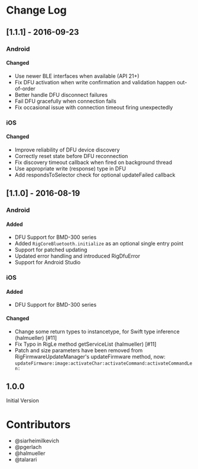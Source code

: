 # Change Log

## [1.1.1] - 2016-09-23

### Android

#### Changed
- Use newer BLE interfaces when available (API 21+)
- Fix DFU activation when write confirmation and validation happen out-of-order
- Better handle DFU disconnect failures
- Fail DFU gracefully when connection fails
- Fix occasional issue with connection timeout firing unexpectedly

### iOS

#### Changed
- Improve reliability of DFU device discovery
- Correctly reset state before DFU reconnection
- Fix discovery timeout callback when fired on background thread
- Use appropriate write (response) type in DFU
- Add respondsToSelector check for optional updateFailed callback

## [1.1.0] - 2016-08-19

### Android

#### Added
- DFU Support for BMD-300 series
- Added `RigCoreBluetooth.initialize` as an optional single entry point
- Support for patched updating
- Updated error handling and introduced RigDfuError
- Support for Android Studio

### iOS

#### Added
- DFU Support for BMD-300 series

#### Changed
- Change some return types to instancetype, for Swift type inference (halmueller) [#11]
- Fix Typo in RigLe method getServiceList (halmueller) [#11]
- Patch and size parameters have been removed from RigFirmwareUpdateManager's updateFirmware method, now: `updateFirmware:image:activateChar:activateCommand:activateCommandLen:`

## 1.0.0

Initial Version

# Contributors

- @siarheimilkevich
- @pgerlach
- @halmueller
- @talarari
